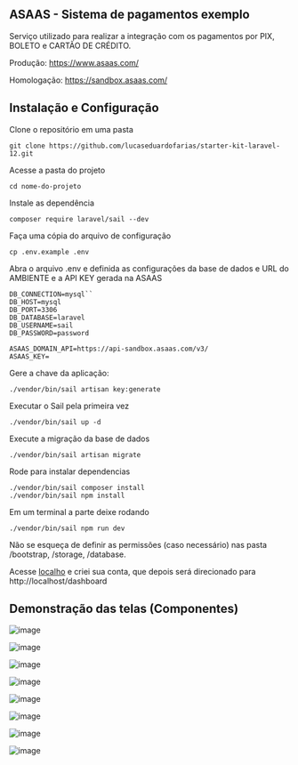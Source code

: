## ASAAS - Sistema de pagamentos exemplo
Serviço utilizado para realizar a integração com os pagamentos por PIX, BOLETO e CARTÃO DE CRÉDITO.

Produção: https://www.asaas.com/

Homologação: https://sandbox.asaas.com/

## Instalação e Configuração

Clone o repositório em uma pasta
```
git clone https://github.com/lucaseduardofarias/starter-kit-laravel-12.git
```

Acesse a pasta do projeto
```
cd nome-do-projeto
```
Instale as dependência
```
composer require laravel/sail --dev
```

Faça uma cópia do arquivo de configuração
```
cp .env.example .env
```
Abra o arquivo .env e definida as configurações da base de dados e URL do AMBIENTE e a API KEY gerada na ASAAS

```
DB_CONNECTION=mysql``
DB_HOST=mysql
DB_PORT=3306
DB_DATABASE=laravel
DB_USERNAME=sail
DB_PASSWORD=password

ASAAS_DOMAIN_API=https://api-sandbox.asaas.com/v3/
ASAAS_KEY=
```

Gere a chave da aplicação:
```
./vendor/bin/sail artisan key:generate
```

Executar o Sail pela primeira vez
```
./vendor/bin/sail up -d
```

Execute a migração da base de dados
```
./vendor/bin/sail artisan migrate
```

Rode para instalar dependencias
```
./vendor/bin/sail composer install
./vendor/bin/sail npm install
```

Em um terminal a parte deixe rodando
```
./vendor/bin/sail npm run dev
```

Não se esqueça de definir as permissões (caso necessário) nas pasta /bootstrap, /storage, /database.

Acesse [localho](http://localhost/) e criei sua conta, que depois será direcionado para http://localhost/dashboard

## Demonstração das telas (Componentes)

![image](https://github.com/user-attachments/assets/c7f2b0a0-a66d-43b4-ba24-5d14f370fc82)

![image](https://github.com/user-attachments/assets/cde1332c-86be-4018-af32-e67156411ee8)

![image](https://github.com/user-attachments/assets/8dfeb92c-acea-47d4-9de6-a7f7f1df7580)

![image](https://github.com/user-attachments/assets/59763170-1c10-488b-b0c6-6f89cb7d6ca4)

![image](https://github.com/user-attachments/assets/e3563a69-b2ed-464c-9707-6b0b4e21f68a)

![image](https://github.com/user-attachments/assets/7f901887-04df-4fee-870d-6cbd9babf89c)

![image](https://github.com/user-attachments/assets/9a695b3c-9f84-4bab-950c-afb4cf6d3c94)

![image](https://github.com/user-attachments/assets/3cc69d41-362d-4bf2-a3b5-6b441fa4204e)

